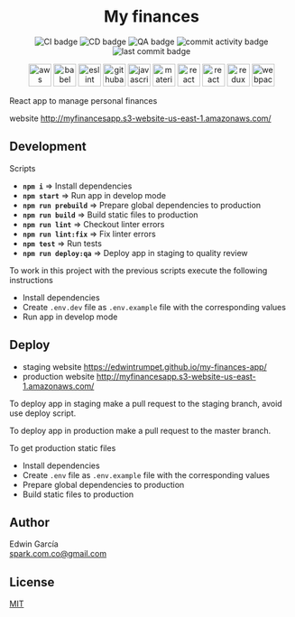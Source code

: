 <h1 align="center">My finances</h1>

<p align="center">
  <img src="https://github.com/edwintrumpet/my-finances-app/workflows/CI/badge.svg" alt="CI badge">
  <img src="https://github.com/edwintrumpet/my-finances-app/workflows/CD/badge.svg" alt="CD badge">
  <img src="https://github.com/edwintrumpet/my-finances-app/workflows/QA/badge.svg" alt="QA badge">
  <img src="https://img.shields.io/github/commit-activity/m/edwintrumpet/my-finances-app?logo=github" alt="commit activity badge">
  <img src="https://img.shields.io/github/last-commit/edwintrumpet/my-finances-app?logo=github" alt="last commit badge">
</p>

<p align="center">
  <img src="https://devicons.github.io/devicon/devicon.git/icons/amazonwebservices/amazonwebservices-original-wordmark.svg" alt="aws" width="40" height="40"/>
  <img src="https://www.vectorlogo.zone/logos/babeljs/babeljs-icon.svg" alt="babel" width="40" height="40"/>
  <img src="https://d33wubrfki0l68.cloudfront.net/204482ca413433c80cd14fe369e2181dd97a2a40/092e2/assets/img/logo.svg" alt="eslint" width="40" height="40"/>
  <img src="https://simpleicons.org/icons/githubactions.svg" alt="githubaxctions" width="40" height="40"/>
  <img src="https://devicons.github.io/devicon/devicon.git/icons/javascript/javascript-original.svg" alt="javascript" width="40" height="40"/>
  <img src="https://material-ui.com/static/logo_raw.svg" alt="material ui" width="40" height="40"/>
  <img src="https://devicons.github.io/devicon/devicon.git/icons/react/react-original-wordmark.svg" alt="react" width="40" height="40"/>
  <img src="https://simpleicons.org/icons/reactrouter.svg" alt="react router" width="40" height="40"/>
  <img src="https://devicons.github.io/devicon/devicon.git/icons/redux/redux-original.svg" alt="redux" width="40" height="40"/>
  <img src="https://devicons.github.io/devicon/devicon.git/icons/webpack/webpack-original.svg" alt="webpack" width="40" height="40"/>
</p>

React app to manage personal finances

website http://myfinancesapp.s3-website-us-east-1.amazonaws.com/

## Development

Scripts

- **`npm i`** => Install dependencies
- **`npm start`** => Run app in develop mode
- **`npm run prebuild`** => Prepare global dependencies to production
- **`npm run build`** => Build static files to production
- **`npm run lint`** => Checkout linter errors
- **`npm run lint:fix`** => Fix linter errors
- **`npm test`** => Run tests
- **`npm run deploy:qa`** => Deploy app in staging to quality review

To work in this project with the previous scripts execute the following instructions

- Install dependencies
- Create `.env.dev` file as `.env.example` file with the corresponding values
- Run app in develop mode

## Deploy

- staging website https://edwintrumpet.github.io/my-finances-app/
- production website http://myfinancesapp.s3-website-us-east-1.amazonaws.com/

To deploy app in staging make a pull request to the staging branch, avoid use deploy script.

To deploy app in production make a pull request to the master branch.

To get production static files

- Install dependencies
- Create `.env` file as `.env.example` file with the corresponding values
- Prepare global dependencies to production
- Build static files to production

## Author

Edwin García  
spark.com.co@gmail.com

## License

[MIT](./LICENSE)
